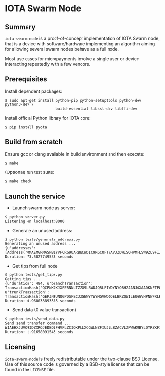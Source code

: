 # IOTA Swarm Node

## Summary

`iota-swarm-node` is a proof-of-concept implementation of IOTA Swarm node, that
is a device with software/hardware implementing an algorithm aiming for
allowing several swarm nodes behave as a full node.

Most use cases for micropayments involve a single user or device interacting
repeatedly with a few vendors.

## Prerequisites

Install dependent packages:
```shell
$ sudo apt-get install python-pip python-setuptools python-dev python3-dev \
                       build-essential libssl-dev libffi-dev
```

Install official Python library for IOTA core:
```shell
$ pip install pyota
```

## Build from scratch

Ensure gcc or clang available in build environment and then execute:
```shell
$ make
```

(Optional) run test suite:
```shell
$ make check
```

## Launch the service

* Launch swarm node as server:

```shell
$ python server.py 
Listening on localhost:8000
```

* Generate an unused address:
```shell
$ python tests/generate_address.py
Generating an unused address ...
{u'addresses': [Address('OMAEMGRMASNBLYVFCRG9UARBBCWDIC9RGCOFTVAVJZDWISOHVMFLSW9ZL9FIJIHVVRYQLIMYBWEYP9WSX')]}
Duration: 73.5027749538 seconds
``` 

* Get tips from full node
```shell
$ python tests/get_tips.py
Getting tips ...
{u'duration': 484, u'branchTransaction': TransactionHash('QCPNKOXJXFERNNLTZZG9LBWDJQRLFIWDYNYQBHZJANJGXAADKNFTPWBWVDGHROVVVQWBKP9ROKRMZ9999'), u'trunkTransaction': TransactionHash('GEPJNFUNQGPDSFECJZGEWYYWYMGVWDCOELBKZQWILEUGGVHPNWFRLHNQHYKHCHPQWSQAXGYG9AIBA9999')}
Duration: 0.960033893585 seconds
``` 

* Send data (0 value transaction)
```shell
$ python tests/send_data.py
Send send transfer command ... 
WIAEHXJUVO9IDZXROJEDBQLFHVFLZCIQKPLLXCGWLNZFIUJZLBZACVLZPWAKUBYLDYRZKFIDKLSAHJHEY
Duration: 1.91658091545 seconds
```

## Licensing

`iota-swarm-node` is freely redistributable under the two-clause BSD License.
Use of this source code is governed by a BSD-style license that can be found
in the `LICENSE` file.

